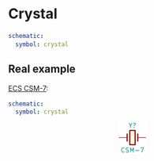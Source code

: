 Crystal
=======

```yaml
schematic:
  symbol: crystal
```

Real example
------------

[ECS CSM-7](https://github.com/qeda/library/blob/master/ecs/csm-7.yaml):

```yaml
schematic:
  symbol: crystal
```

<center><img src="/img/symbols/crystal/csm-7.svg" width="56" alt="ECS CSM-7"></center>

